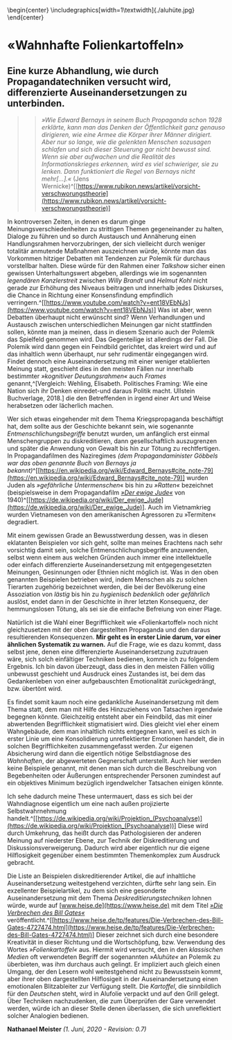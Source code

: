 \begin{center}
\includegraphics[width=1\textwidth]{./aluhüte.jpg}
\end{center}

# «Wahnhafte Folienkartoffeln»
## Eine kurze Abhandlung, wie durch Propagandatechniken versucht wird, differenzierte Auseinandersetzungen zu unterbinden.

>> *»Wie Edward Bernays in seinem Buch Propaganda schon 1928 erklärte, kann 
>> man das Denken der Öffentlichkeit ganz genauso dirigieren, wie eine 
Armee die Körper ihrer Männer dirigiert. Aber nur so lange, wie die gelenkten 
Menschen sozusagen schlafen und sich dieser Steuerung gar nicht bewusst sind. 
Wenn sie aber aufwachen und die Realität des Informationskrieges erkennen, 
wird es viel schwieriger, sie zu lenken. Dann funktioniert die Regel von 
Bernays nicht mehr[...].«* (Jens Wernicke)^[[https://www.rubikon.news/artikel/vorsicht-verschworungstheorie](https://www.rubikon.news/artikel/vorsicht-verschworungstheorie)]

In kontroversen Zeiten, in denen es darum ginge Meinungsverschiedenheiten zu strittigen Themen gegeneinander zu halten, Dialoge zu führen und so durch Austausch und Annäherung einen Handlungsrahmen hervorzubringen, der sich vielleicht durch weniger totalitär anmutende Maßnahmen auszeichnen würde, könnte man das Vorkommen hitziger Debatten mit Tendenzen zur Polemik für durchaus vorstellbar halten. Diese würde für den Rahmen einer *Talkshow* sicher einen gewissen Unterhaltungswert abgeben, allerdings wie im sogenannten *legendären Kanzlerstreit* zwischen *Willy Brandt* und *Helmut Kohl* nicht gerade zur Erhöhung des Niveaus beitragen und innerhalb jedes Diskurses, die Chance in Richtung einer Konsensfindung empfindlich verringern.^[[https://www.youtube.com/watch?v=ent18VEbNJs](https://www.youtube.com/watch?v=ent18VEbNJs)] Was ist aber, wenn Debatten überhaupt nicht erwünscht sind? Wenn Verhandlungen und Austausch zwischen unterschiedlichen Meinungen gar nicht stattfinden sollen, könnte man ja meinen, dass in diesem Szenario auch der Polemik das Spielfeld genommen wird. Das Gegenteilige ist allerdings der Fall. Die Polemik wird dann gegen ein Feindbild gerichtet, das kreiert wird und auf das inhaltlich wenn überhaupt, nur sehr rudimentär eingegangen wird. Findet dennoch eine Auseinandersetzung mit einer weniger etablierten Meinung statt, geschieht dies in den meisten Fällen nur innerhalb bestimmter *»kognitiver Deutungsrahmen«* auch *Frames* genannt,^[Vergleich: Wehling, Elisabeth. Politisches Framing: Wie eine Nation sich ihr Denken einredet-und daraus Politik macht. Ullstein Buchverlage, 2018.] die den Betreffenden in irgend einer Art und Weise herabsetzen oder lächerlich machen.

Wer sich etwas eingehender mit dem Thema Kriegspropaganda beschäftigt hat, dem sollte aus der Geschichte bekannt sein, wie sogenannte *Entmenschlichungsbegriffe* benutzt wurden, um anfänglich erst einmal Menschengruppen zu diskreditieren, dann gesellschaftlich auszugrenzen und später die Anwendung von Gewalt bis hin zur Tötung zu rechtfertigen. In Propagandafilmen des Naziregimes *(dem Propagandaminister Göbbels war das 
oben genannte Buch von Bernays ja bekannt)*^[[https://en.wikipedia.org/wiki/Edward_Bernays#cite_note-79](https://en.wikipedia.org/wiki/Edward_Bernays#cite_note-79)] wurden Juden als *»gefährliche 
Untermenschen*« bis hin zu *»Ratten«* bezeichnet (beispielsweise in dem Propagandafilm [*»Der ewige Jude«*](https://de.wikipedia.org/wiki/Der_ewige_Jude) von 1940)^[[https://de.wikipedia.org/wiki/Der_ewige_Jude](https://de.wikipedia.org/wiki/Der_ewige_Jude)]. Auch im Vietnamkrieg wurden Vietnamesen von den amerikanischen Agressoren zu »Termiten« degradiert.

Mit einem gewissen Grade an Bewusstwerdung dessen, was in diesen eklatanten Beispielen vor sich geht, sollte man meines Erachtens nach sehr vorsichtig damit sein, solche Entmenschlichungsbegriffe anzuwenden, selbst wenn einem aus welchen Gründen auch immer eine intellektuelle oder einfach differenzierte Auseinandersetzung mit entgegengesetzten Meinungen, Gesinnungen oder Ethnien nicht möglich ist. Was in den oben genannten Beispielen betrieben wird, indem Menschen als zu solchen Tierarten zugehörig bezeichnet werden, die bei der Bevölkerung eine Assoziation von *lästig* bis hin zu *hygienisch bedenklich* oder *gefährlich* auslöst, endet dann in der Geschichte in ihrer letzten Konsequenz, der hemmungslosen Tötung, als sei sie die einfache Befreiung von einer Plage.

Natürlich ist die Wahl einer Begrifflichkeit wie «Folienkartoffel» noch nicht gleichzusetzen mit der oben dargestellten Propaganda und den daraus resultierenden Konsequenzen. **Mir geht es in erster Linie darum, vor einer ähnlichen Systematik zu warnen.** Auf die Frage, wie es dazu kommt, dass selbst jene, denen eine differenzierte Auseinandersetzung zuzutrauen wäre, sich solch einfältiger Techniken bedienen, komme ich zu folgendem Ergebnis. Ich bin davon überzeugt, dass dies in den meisten Fällen völlig unbewusst geschieht und Ausdruck eines Zustandes ist, bei dem das Gedankenleben von einer aufgebauschten Emotionalität zurückgedrängt, bzw. übertönt wird.

Es findet somit kaum noch eine gedankliche Auseinandersetzung mit dem Thema statt, dem man mit Hilfe des Hinzuziehens von Tatsachen irgendwie begegnen könnte. Gleichzeitig entsteht aber ein Feindbild, das mit einer abwertenden Begrifflichkeit stigmatisiert wird. Dies gleicht viel eher einem Wahngebäude, dem man inhaltlich nichts entgegnen kann, weil es sich in erster Linie um eine Konsolidierung unreflektierter Emotionen handelt, die in solchen Begrifflichkeiten zusammengefasst werden.
Zur eigenen Absicherung wird dann die eigentlich nötige Selbstdiagnose des *Wahnhaften*, der abgewerteten Gegnerschaft unterstellt. Auch hier werden keine Beispiele genannt, mit denen man sich durch die Beschreibung von Begebenheiten oder Äußerungen entsprechender Personen zumindest auf ein objektives Minimum bezüglich irgendwelcher Tatsachen einigen könnte.

Ich sehe dadurch meine These untermauert, dass es sich bei der Wahndiagnose 
eigentlich um eine nach außen projizierte Selbstwahrnehmung handelt.^[[https://de.wikipedia.org/wiki/Projektion_(Psychoanalyse)](https://de.wikipedia.org/wiki/Projektion_(Psychoanalyse))] Diese wird durch Umkehrung, das heißt durch das Pathologisieren der anderen Meinung auf niederster Ebene, zur Technik der Diskreditierung und Diskussionsverweigerung. Dadurch wird aber eigentlich nur die eigene Hilflosigkeit gegenüber einem bestimmten Themenkomplex zum Ausdruck gebracht.

Die Liste an Beispielen diskreditierender Artikel, die auf inhaltliche Auseinandersetzung weitestgehend verzichten, dürfte sehr lang sein.
Ein exzellenter Beispielartikel, zu dem sich eine gesonderte Auseinandersetzung mit dem Thema *Deskreditierungstechniken* lohnen würde, wurde auf [www.heise.de](https://www.heise.de) mit dem Titel [*»Die Verbrechen des Bill Gates«*](https://www.heise.de/tp/features/Die-Verbrechen-des-Bill-Gates-4727474.html) veröffentlicht.^[[https://www.heise.de/tp/features/Die-Verbrechen-des-Bill-Gates-4727474.html](https://www.heise.de/tp/features/Die-Verbrechen-des-Bill-Gates-4727474.html)] Dieser zeichnet sich durch eine besondere Kreativität in dieser Richtung und die Wortschöpfung, bzw. Verwendung des Wortes *»Folienkartoffel«* aus.
Hiermit wird versucht, den in den *klassischen Medien* oft verwendeten Begriff der sogenannten *»Aluhüte«* an Polemik zu überbieten, was ihm durchaus auch gelingt.
Er impliziert auch gleich einen Umgang, der den Lesern wohl weitestgehend nicht zu Bewusstsein kommt, aber ihrer oben dargestellten Hilflosigeit in der Auseinandersetzung einen emotionalen Blitzableiter zur Verfügung stellt. Die *Kartoffel*, die sinnbildlich für den *Deutschen* steht, wird in Alufolie verpackt und auf den Grill gelegt. Über Techniken nachzudenken, die zum Überprüfen der Gare verwendet werden, würde ich an dieser Stelle denen überlassen, die sich unreflektiert solcher Analogien bedienen. 
 

**Nathanael Meister** *(1. Juni, 2020 - Revision: 0.7)*
